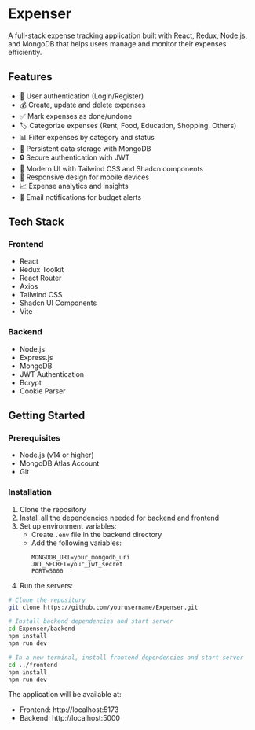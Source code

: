 # Expenser

A full-stack expense tracking application built with React, Redux, Node.js, and MongoDB that helps users manage and monitor their expenses efficiently.

## Features

- 🔐 User authentication (Login/Register)
- 💰 Create, update and delete expenses 
- ✅ Mark expenses as done/undone
- 🏷️ Categorize expenses (Rent, Food, Education, Shopping, Others)
- 📊 Filter expenses by category and status
- 💾 Persistent data storage with MongoDB
- 🔒 Secure authentication with JWT
- 🎨 Modern UI with Tailwind CSS and Shadcn components
- 📱 Responsive design for mobile devices
- 📈 Expense analytics and insights
- 🔔 Email notifications for budget alerts

## Tech Stack

### Frontend
- React
- Redux Toolkit
- React Router
- Axios
- Tailwind CSS
- Shadcn UI Components
- Vite

### Backend
- Node.js
- Express.js
- MongoDB
- JWT Authentication
- Bcrypt
- Cookie Parser

## Getting Started

### Prerequisites

- Node.js (v14 or higher)
- MongoDB Atlas Account
- Git

### Installation

1. Clone the repository
2. Install all the dependencies needed for backend and frontend
3. Set up environment variables:
   - Create `.env` file in the backend directory
   - Add the following variables:
     ```
     MONGODB_URI=your_mongodb_uri
     JWT_SECRET=your_jwt_secret
     PORT=5000
     ```
4. Run the servers:
```bash
# Clone the repository
git clone https://github.com/yourusername/Expenser.git

# Install backend dependencies and start server
cd Expenser/backend
npm install
npm run dev

# In a new terminal, install frontend dependencies and start server
cd ../frontend
npm install
npm run dev
```

The application will be available at:
- Frontend: http://localhost:5173
- Backend: http://localhost:5000